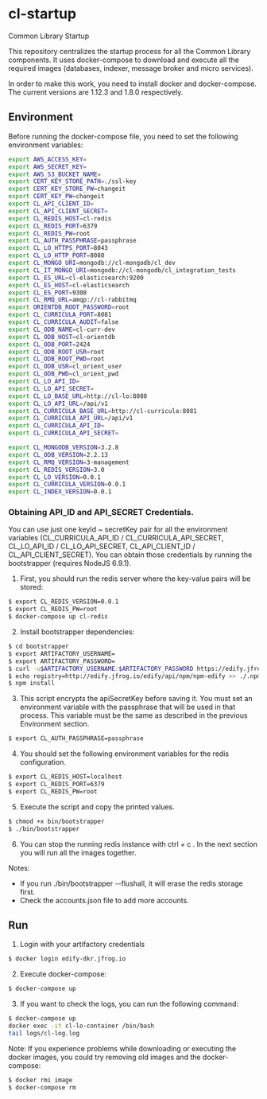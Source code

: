 # cl-startup

Common Library Startup

This repository centralizes the startup process for all the Common Library components. It uses docker-compose to download and execute all the required images (databases, indexer, message broker and micro services).

In order to make this work, you need to install docker and docker-compose. The current versions are 1.12.3 and 1.8.0 respectively.

## Environment

Before running the docker-compose file, you need to set the following environment variables:

```bash
export AWS_ACCESS_KEY=
export AWS_SECRET_KEY=
export AWS_S3_BUCKET_NAME=
export CERT_KEY_STORE_PATH=./ssl-key
export CERT_KEY_STORE_PW=changeit
export CERT_KEY_PW=changeit
export CL_API_CLIENT_ID=
export CL_API_CLIENT_SECRET=
export CL_REDIS_HOST=cl-redis
export CL_REDIS_PORT=6379
export CL_REDIS_PW=root
export CL_AUTH_PASSPHRASE=passphrase
export CL_LO_HTTPS_PORT=8043
export CL_LO_HTTP_PORT=8080
export CL_MONGO_URI=mongodb://cl-mongodb/cl_dev
export CL_IT_MONGO_URI=mongodb://cl-mongodb/cl_integration_tests
export CL_ES_URL=cl-elasticsearch:9200
export CL_ES_HOST=cl-elasticsearch
export CL_ES_PORT=9300
export CL_RMQ_URL=amqp://cl-rabbitmq
export ORIENTDB_ROOT_PASSWORD=root
export CL_CURRICULA_PORT=8081
export CL_CURRICULA_AUDIT=false
export CL_ODB_NAME=cl-curr-dev
export CL_ODB_HOST=cl-orientdb
export CL_ODB_PORT=2424
export CL_ODB_ROOT_USR=root
export CL_ODB_ROOT_PWD=root
export CL_ODB_USR=cl_orient_user
export CL_ODB_PWD=cl_orient_pwd
export CL_LO_API_ID=
export CL_LO_API_SECRET=
export CL_LO_BASE_URL=http://cl-lo:8080
export CL_LO_API_URL=/api/v1
export CL_CURRICULA_BASE_URL=http://cl-curricula:8081
export CL_CURRICULA_API_URL=/api/v1
export CL_CURRICULA_API_ID=
export CL_CURRICULA_API_SECRET=

export CL_MONGODB_VERSION=3.2.8
export CL_ODB_VERSION=2.2.13
export CL_RMQ_VERSION=3-management
export CL_REDIS_VERSION=3.0
export CL_LO_VERSION=0.0.1
export CL_CURRICULA_VERSION=0.0.1
export CL_INDEX_VERSION=0.0.1
```

### Obtaining API_ID and API_SECRET Credentials.

You can use just one keyId ~ secretKey pair for all the environment variables (CL_CURRICULA_API_ID / CL_CURRICULA_API_SECRET, CL_LO_API_ID / CL_LO_API_SECRET, CL_API_CLIENT_ID / CL_API_CLIENT_SECRET). You can obtain those credentials by running the bootstrapper (requires NodeJS 6.9.1).

1.  First, you should run the redis server where the key-value pairs will be stored:

```bash
$ export CL_REDIS_VERSION=0.0.1
$ export CL_REDIS_PW=root
$ docker-compose up cl-redis
```

2. Install bootstrapper dependencies:

```bash
$ cd bootstrapper
$ export ARTIFACTORY_USERNAME=
$ export ARTIFACTORY_PASSWORD=
$ curl -u$ARTIFACTORY_USERNAME:$ARTIFACTORY_PASSWORD https://edify.jfrog.io/edify/api/npm/auth > ./.npmrc
$ echo registry=http://edify.jfrog.io/edify/api/npm/npm-edify >> ./.npmrc
$ npm install
```

3.  This script encrypts the apiSecretKey before saving it. You must set an environment variable with the passphrase that will be used in that process. This variable must be the same as described in the previous Environment section.

```bash
$ export CL_AUTH_PASSPHRASE=passphrase
```

4. You should set the following environment variables for the redis configuration.

```bash
$ export CL_REDIS_HOST=localhost
$ export CL_REDIS_PORT=6379
$ export CL_REDIS_PW=root
```


5.  Execute the script and copy the printed values. 

```bash
$ chmod +x bin/bootstrapper
$ ./bin/bootstrapper 
```

6. You can stop the running redis instance with ctrl + c . In the next section you will run all the images together.

Notes:

  -  If you run ./bin/bootstrapper --flushall, it will erase the redis storage first.
  -  Check the accounts.json file to add more accounts.


## Run

1.  Login with your artifactory credentials

```bash
$ docker login edify-dkr.jfrog.io

```

2.  Execute docker-compose:

```bash
$ docker-compose up

```

3.  If you want to check the logs, you can run the following command:

```bash
$ docker-compose up
docker exec -it cl-lo-container /bin/bash
tail logs/cl-log.log
```


Note: If you experience problems while downloading or executing the docker images, you could try removing old images and the docker-compose:

```bash
$ docker rmi image
$ docker-compose rm

```